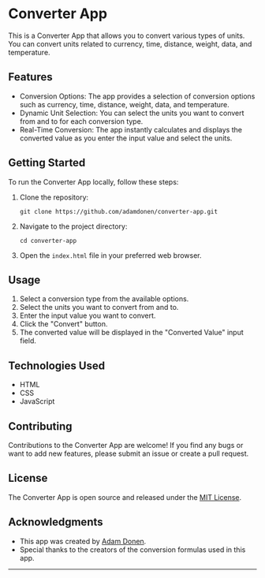 # Converter App

This is a Converter App that allows you to convert various types of units. You can convert units related to currency, time, distance, weight, data, and temperature.

## Features

- Conversion Options: The app provides a selection of conversion options such as currency, time, distance, weight, data, and temperature.
- Dynamic Unit Selection: You can select the units you want to convert from and to for each conversion type.
- Real-Time Conversion: The app instantly calculates and displays the converted value as you enter the input value and select the units.

## Getting Started

To run the Converter App locally, follow these steps:

1. Clone the repository:

   `git clone https://github.com/adamdonen/converter-app.git`
2. Navigate to the project directory:

    `cd converter-app`

3. Open the `index.html` file in your preferred web browser.

## Usage

1. Select a conversion type from the available options.
2. Select the units you want to convert from and to.
3. Enter the input value you want to convert.
4. Click the "Convert" button.
5. The converted value will be displayed in the "Converted Value" input field.

## Technologies Used

- HTML
- CSS
- JavaScript

## Contributing

Contributions to the Converter App are welcome! If you find any bugs or want to add new features, please submit an issue or create a pull request.

## License

The Converter App is open source and released under the [MIT License](LICENSE).

## Acknowledgments

- This app was created by [Adam Donen](https://github.com/adamdonen).
- Special thanks to the creators of the conversion formulas used in this app.

---

